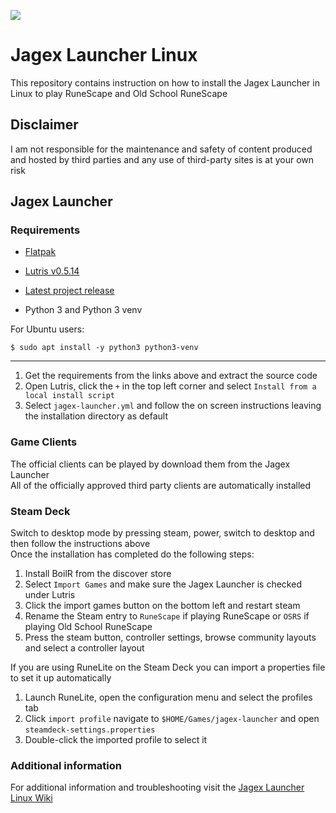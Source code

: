 ![](https://runescape.wiki/images/thumb/Jagex_Launcher_icon.png/128px-Jagex_Launcher_icon.png)
# Jagex Launcher Linux

This repository contains instruction on how to install the Jagex Launcher in Linux to play RuneScape and Old School RuneScape

## Disclaimer

I am not responsible for the maintenance and safety of content produced and hosted by third parties and any use of third-party sites is at your own risk

## Jagex Launcher

### Requirements

* [Flatpak](https://www.flatpak.org/setup)<br>
* [Lutris v0.5.14](https://flathub.org/apps/net.lutris.Lutris)<br>
* [Latest project release](https://github.com/TormStorm/jagex-launcher-linux/releases/)<br>

* Python 3 and Python 3 venv

For Ubuntu users:
```
$ sudo apt install -y python3 python3-venv
```
---

1. Get the requirements from the links above and extract the source code<br>
2. Open Lutris, click the `+` in the top left corner and select `Install from a local install script`<br>
3. Select `jagex-launcher.yml`  and follow the on screen instructions leaving the installation directory as default<br>

### Game Clients

The official clients can be played by download them from the Jagex Launcher<br>
All of the officially approved third party clients are automatically installed<br>

### Steam Deck

Switch to desktop mode by pressing steam, power, switch to desktop and then follow the instructions above<br>
Once the installation has completed do the following steps:<br>

1. Install BoilR from the discover store<br>
2. Select `Import Games` and make sure the Jagex Launcher is checked under Lutris<br>
3. Click the import games button on the bottom left and restart steam<br>
4. Rename the Steam entry to `RuneScape` if playing RuneScape or `OSRS` if playing Old School RuneScape<br>
5. Press the steam button, controller settings, browse community layouts and select a controller layout<br>

If you are using RuneLite on the Steam Deck you can import a properties file to set it up automatically<br>

1. Launch RuneLite, open the configuration menu and select the profiles tab<br>
2. Click `import profile` navigate to `$HOME/Games/jagex-launcher` and open `steamdeck-settings.properties`
3. Double-click the imported profile to select it

### Additional information

For additional information and troubleshooting visit the [Jagex Launcher Linux Wiki](https://github.com/TormStorm/jagex-launcher-linux/wiki)<br>
